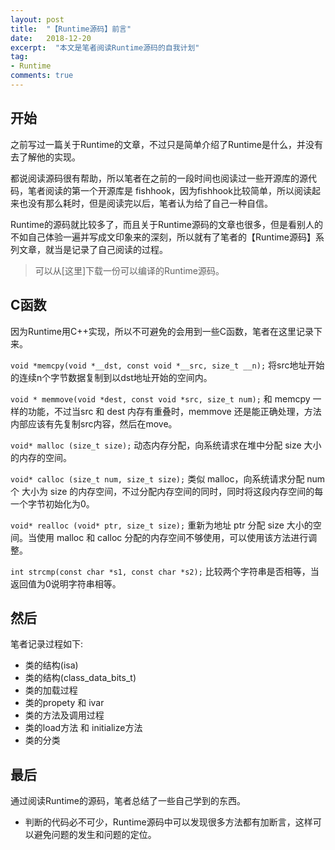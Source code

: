 ```yaml
---
layout: post
title:  "【Runtime源码】前言"
date:   2018-12-20
excerpt:  "本文是笔者阅读Runtime源码的自我计划"
tag:
- Runtime
comments: true
---
```



## 开始

之前写过一篇关于Runtime的文章，不过只是简单介绍了Runtime是什么，并没有去了解他的实现。

都说阅读源码很有帮助，所以笔者在之前的一段时间也阅读过一些开源库的源代码，笔者阅读的第一个开源库是 fishhook，因为fishhook比较简单，所以阅读起来也没有那么耗时，但是阅读完以后，笔者认为给了自己一种自信。

Runtime的源码就比较多了，而且关于Runtime源码的文章也很多，但是看别人的不如自己体验一遍并写成文印象来的深刻，所以就有了笔者的【Runtime源码】系列文章，就当是记录了自己阅读的过程。

> 可以从[这里]下载一份可以编译的Runtime源码。

## C函数

因为Runtime用C++实现，所以不可避免的会用到一些C函数，笔者在这里记录下来。

`void *memcpy(void *__dst, const void *__src, size_t __n);`
将src地址开始的连续n个字节数据复制到以dst地址开始的空间内。

`void * memmove(void *dest, const void *src, size_t num);`
和 memcpy 一样的功能，不过当src 和 dest 内存有重叠时，memmove 还是能正确处理，方法内部应该有先复制src内容，然后在move。

`void* malloc (size_t size);`
动态内存分配，向系统请求在堆中分配 size 大小的内存的空间。

`void* calloc (size_t num, size_t size);`
类似 malloc，向系统请求分配 num 个 大小为 size 的内存空间，不过分配内存空间的同时，同时将这段内存空间的每一个字节初始化为0。

`void* realloc (void* ptr, size_t size);`
重新为地址 ptr 分配 size 大小的空间。当使用 malloc 和 calloc 分配的内存空间不够使用，可以使用该方法进行调整。

`int strcmp(const char *s1, const char *s2);`
比较两个字符串是否相等，当返回值为0说明字符串相等。

## 然后

笔者记录过程如下:

- 类的结构(isa)
- 类的结构(class_data_bits_t)
- 类的加载过程
- 类的propety 和 ivar
- 类的方法及调用过程
- 类的load方法 和 initialize方法
- 类的分类

## 最后

通过阅读Runtime的源码，笔者总结了一些自己学到的东西。

- 判断的代码必不可少，Runtime源码中可以发现很多方法都有加断言，这样可以避免问题的发生和问题的定位。



